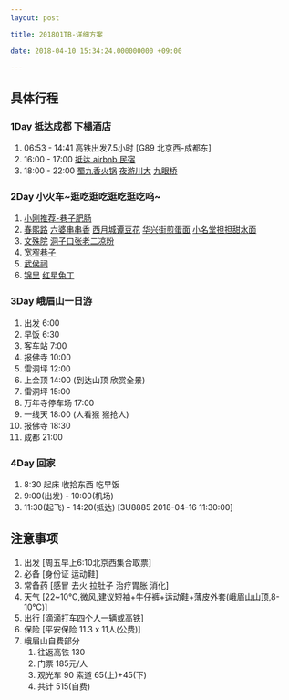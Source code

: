 ```yaml
---
layout: post

title: 2018Q1TB-详细方案

date: 2018-04-10 15:34:24.000000000 +09:00

---
```


## 具体行程

### 1Day 抵达成都 下榻酒店

1. 06:53 - 14:41 高铁出发7.5小时 [G89 北京西-成都东] 
2. 16:00 - 17:00 [抵达 airbnb 民宿](https://www.airbnbchina.cn/rooms/14704226)
3. 18:00 - 22:00 [蜀九香火锅](http://www.dianping.com/shop/5998574) [夜游川大]() [九眼桥](http://www.mafengwo.cn/poi/7795.html)  


### 2Day 小火车~逛吃逛吃逛吃逛吃呜~

1. [小刚推荐-巷子肥肠](http://www.dianping.com/shop/2417725)
2. [春熙路]() [六婆串串香](http://www.dianping.com/shop/4499694) [西月城谭豆花](http://www.dianping.com/shop/24914363) [华兴街煎蛋面](http://www.dianping.com/shop/530196) [小名堂担担甜水面](http://www.dianping.com/shop/6069749)
3. [文殊院](http://www.mafengwo.cn/photo/poi/1240.html) [洞子口张老二凉粉](http://www.dianping.com/shop/531024)
2. [宽窄巷子](http://www.mafengwo.cn/poi/87950.html)
2. [武侯祠](http://www.mafengwo.cn/poi/1241.html)
3. [锦里](http://www.mafengwo.cn/poi/1242.html) [红星兔丁](http://www.dianping.com/shop/2269291)


### 3Day 峨眉山一日游

1. 出发 6:00 
2. 早饭 6:30
2. 客车站 7:00
2. 报佛寺 10:00 
3. 雷洞坪 12:00
4. 上金顶 14:00 (到达山顶 欣赏全景)
5. 雷洞坪 15:00
6. 万年寺停车场 17:00
7. 一线天 18:00 (人看猴 猴抢人)
4. 报佛寺 18:30
5. 成都 21:00 

### 4Day 回家

1. 8:30 起床 收拾东西 吃早饭
1. 9:00(出发) - 10:00(机场)
2. 11:30(起飞) - 14:20(抵达) [3U8885 2018-04-16 11:30:00]

## 注意事项

1. 出发 [周五早上6:10北京西集合取票]
1. 必备 [身份证 运动鞋] 
2. 常备药 [感冒 去火 拉肚子 治疗胃胀 消化]
2. 天气 [22~10°C,微风,建议短袖+牛仔裤+运动鞋+薄皮外套(峨眉山山顶,8-10°C)]
2. 出行 [滴滴打车四个人一辆或高铁]
3. 保险 [平安保险 11.3 x 11人(公费)]
7. 峨眉山自费部分 
	1. 往返高铁 130  	
	2. 门票 185元/人 
	3. 观光车 90 索道 65(上)+45(下)  
	4. 共计 515(自费)

